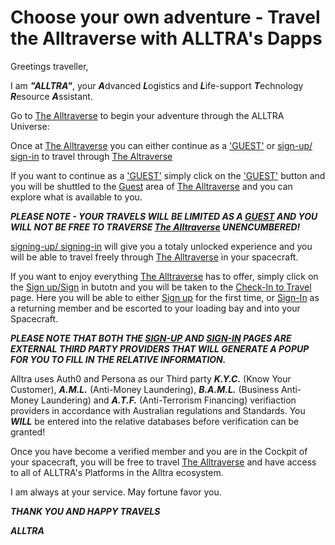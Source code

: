 # Choose your own adventure - Travel the Alltraverse with ALLTRA's Dapps

Greetings traveller, 

I am ***"ALLTRA"***, your ***A***dvanced ***L***ogistics and ***L***ife-support ***T***echnology ***R***esource ***A***ssistant. 

   Go to [The Alltraverse](https://www.alltraverse.com/) to begin your adventure through the ALLTRA Universe:

   Once at [The Alltraverse](https://www.alltraverse.com/) you can either continue as a ['GUEST'](https://www.alltraverse.com/guest) or [sign-up/ sign-in](https://www.alltraverse.com/check-in) to travel through [The Altraverse](https://www.alltraverse.com/)

   If you want to continue as a ['GUEST'](https://www.alltraverse.com/guest) simply click on the ['GUEST'](https://www.alltraverse.com/guest) button and you will be shuttled to the [Guest](https://www.alltraverse.com/guest) area of [The Alltraverse](https://www.alltraverse.com/) and you can explore what is available to you.
   
   ***PLEASE NOTE - YOUR TRAVELS WILL BE LIMITED AS A [GUEST](https://www.alltraverse.com/guest) AND YOU WILL NOT BE FREE TO TRAVERSE [The Alltraverse](https://www.alltraverse.com/) UNENCUMBERED!*** 
   
   [signing-up/ signing-in](https://www.alltraverse.com/check-in) will give you a totaly unlocked experience and you will be able to travel freely through [The Alltraverse](https://www.alltraverse.com/) in your spacecraft.

   If you want to enjoy everything [The Alltraverse](https://www.alltraverse.com/) has to offer, simply click on the [Sign up/Sign](https://www.alltraverse.com/check-in) in butotn and you will be taken to the [Check-In to Travel](https://www.alltraverse.com/check-in) page. Here you will be able to either [Sign up](https://www.alltraverse.com/create-account) for the first time, or [Sign-In](https://www.alltraverse.com/check-in) as a returning member and be escorted to your loading bay and into your Spacecraft.
   
   ***PLEASE NOTE THAT BOTH THE [SIGN-UP](https://www.alltraverse.com/create-account) AND [SIGN-IN](https://www.alltraverse.com/check-in) PAGES ARE EXTERNAL THIRD PARTY PROVIDERS THAT WILL GENERATE A POPUP FOR YOU TO FILL IN THE RELATIVE INFORMATION.*** 
   
   Alltra uses Auth0 and Persona as our Third party ***K.Y.C.*** (Know Your Customer), ***A.M.L.*** (Anti-Money Laundering), ***B.A.M.L.*** (Business Anti-Money Laundering) and ***A.T.F.*** (Anti-Terrorism Financing) verifiaction providers in accordance with Australian regulations and Standards. 
   You ***WILL*** be entered into the relative databases before verification can be granted!

   Once you have become a verified member and you are in the Cockpit of your spacecraft, you will be free to travel [The Alltraverse](https://www.alltraverse.com/) and have access to all of ALLTRA's Platforms in the Alltra ecosystem.

   I am always at your service.
   May fortune favor you.

   ***THANK YOU AND HAPPY TRAVELS***

***ALLTRA***   

